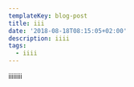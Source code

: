 ```yaml
---
templateKey: blog-post
title: iii
date: '2018-08-18T08:15:05+02:00'
description: iiii
tags:
  - iiii
---
```

iiiiiiii
